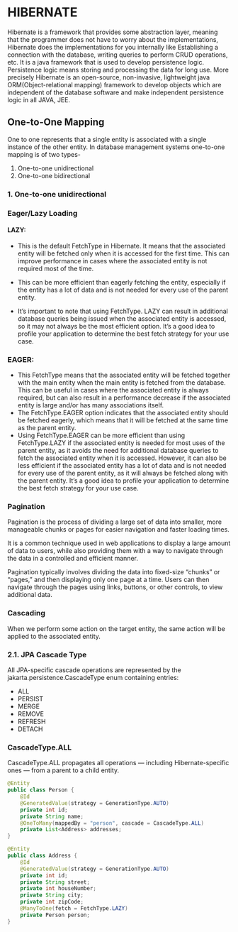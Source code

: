 # HIBERNATE
Hibernate is a framework that provides some abstraction layer, meaning that the programmer does not have to worry about 
the implementations, Hibernate does the implementations for you internally like Establishing a connection with the 
database, writing queries to perform CRUD operations, etc.
It is a java framework that is used to develop persistence logic.
Persistence logic means storing and processing the data for long use.
More precisely Hibernate is an open-source, non-invasive, lightweight java ORM(Object-relational mapping) framework to 
develop objects which are independent of the database software and make independent persistence logic in all JAVA, JEE.

## One-to-One Mapping
One to one represents that a single entity is associated with a single instance of the other entity.
In database management systems one-to-one mapping is of two types-
1. One-to-one unidirectional
2. One-to-one bidirectional

### 1. One-to-one unidirectional


### Eager/Lazy Loading
#### LAZY:
- This is the default FetchType in Hibernate. 
  It means that the associated entity will be fetched only when it is accessed for the first time. 
  This can improve performance in cases where the associated entity is not required most of the time.

- This can be more efficient than eagerly fetching the entity, 
  especially if the entity has a lot of data and is not needed for every use of the parent entity.

- It’s important to note that using FetchType.
  LAZY can result in additional database queries being issued when the associated entity is accessed, 
  so it may not always be the most efficient option. 
  It’s a good idea to profile your application to determine the best fetch strategy for your use case.

### EAGER:
- This FetchType means that the associated entity will be fetched together with the main entity when the main 
   entity is fetched from the database. This can be useful in cases where the associated entity is always required, 
   but can also result in a performance decrease if the associated entity is large and/or has many associations itself.
- The FetchType.EAGER option indicates that the associated entity should be fetched eagerly, 
   which means that it will be fetched at the same time as the parent entity.
- Using FetchType.EAGER can be more efficient than using FetchType.LAZY if the associated entity is needed for most uses 
  of the parent entity, as it avoids the need for additional database queries to fetch the associated entity when it is accessed. 
  However, it can also be less efficient if the associated entity has a lot of data and is not needed for every use of 
  the parent entity, as it will always be fetched along with the parent entity. It’s a good idea to profile your 
  application to determine the best fetch strategy for your use case.

### Pagination
Pagination is the process of dividing a large set of data into smaller, 
more manageable chunks or pages for easier navigation and faster loading times.

It is a common technique used in web applications to display a large amount of data to users, 
while also providing them with a way to navigate through the data in a controlled and efficient manner. 

Pagination typically involves dividing the data into fixed-size “chunks” or “pages,” 
and then displaying only one page at a time. Users can then navigate through the pages using links, buttons, 
or other controls, to view additional data.

### Cascading
When we perform some action on the target entity, the same action will be applied to the associated entity.

### 2.1. JPA Cascade Type
All JPA-specific cascade operations are represented by the jakarta.persistence.CascadeType enum containing entries:
- ALL
- PERSIST
- MERGE
- REMOVE
- REFRESH
- DETACH

### CascadeType.ALL
CascadeType.ALL propagates all operations — including Hibernate-specific ones — from a parent to a child entity.

```java
@Entity
public class Person {
    @Id
    @GeneratedValue(strategy = GenerationType.AUTO)
    private int id;
    private String name;
    @OneToMany(mappedBy = "person", cascade = CascadeType.ALL)
    private List<Address> addresses;
}
```

```java
@Entity
public class Address {
    @Id
    @GeneratedValue(strategy = GenerationType.AUTO)
    private int id;
    private String street;
    private int houseNumber;
    private String city;
    private int zipCode;
    @ManyToOne(fetch = FetchType.LAZY)
    private Person person;
}
```
